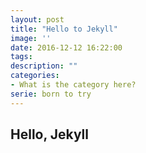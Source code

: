 ```yaml
---
layout: post
title: "Hello to Jekyll"
image: ''
date: 2016-12-12 16:22:00
tags:
description: ""
categories:
- What is the category here?
serie: born to try
---
```



## Hello, Jekyll


